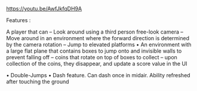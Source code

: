 https://youtu.be/AwfJkfqDH9A

Features : 

A player that can
– Look around using a third person free-look camera 
– Move around in an environment where the forward direction is determined by the camera rotation
– Jump to elevated platforms
• An environment with a large flat plane that contains boxes to jump onto and invisible walls to prevent falling off 
– coins that rotate on top of boxes to collect 
– upon collection of the coins, they disappear, and update a score value in the UI 

• Double-Jumps 
• Dash feature. Can dash once in midair. Ability refreshed after touching the ground

